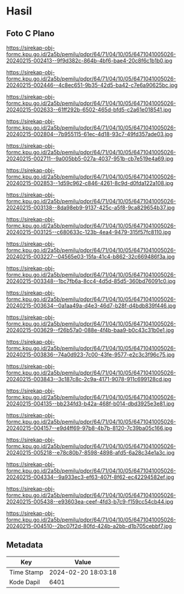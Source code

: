 # Hasil

## Foto C Plano

https://sirekap-obj-formc.kpu.go.id/2a5b/pemilu/pdpr/64/71/04/10/05/6471041005026-20240215-002413--9f9d382c-864b-4bf6-bae4-20c8f6c1b1b0.jpg

https://sirekap-obj-formc.kpu.go.id/2a5b/pemilu/pdpr/64/71/04/10/05/6471041005026-20240215-002446--4c8ec651-9b35-42d5-ba42-c7e6a90625bc.jpg

https://sirekap-obj-formc.kpu.go.id/2a5b/pemilu/pdpr/64/71/04/10/05/6471041005026-20240215-002633--61ff292b-6502-465d-bfd5-c2a61e018541.jpg

https://sirekap-obj-formc.kpu.go.id/2a5b/pemilu/pdpr/64/71/04/10/05/6471041005026-20240215-002804--7b955115-61ec-4d18-93c7-49fd357ade03.jpg

https://sirekap-obj-formc.kpu.go.id/2a5b/pemilu/pdpr/64/71/04/10/05/6471041005026-20240215-002711--9a005bb5-027a-4037-951b-cb7e519e4a69.jpg

https://sirekap-obj-formc.kpu.go.id/2a5b/pemilu/pdpr/64/71/04/10/05/6471041005026-20240215-002853--1d59c962-c846-4261-8c9d-d0fda122a108.jpg

https://sirekap-obj-formc.kpu.go.id/2a5b/pemilu/pdpr/64/71/04/10/05/6471041005026-20240215-003138--8da98eb9-9137-425c-a5f8-9ca829654b37.jpg

https://sirekap-obj-formc.kpu.go.id/2a5b/pemilu/pdpr/64/71/04/10/05/6471041005026-20240215-003125--c680633c-123b-4ea4-9479-315f57fc8110.jpg

https://sirekap-obj-formc.kpu.go.id/2a5b/pemilu/pdpr/64/71/04/10/05/6471041005026-20240215-003227--04565e03-15fa-41c4-b862-32c669486f3a.jpg

https://sirekap-obj-formc.kpu.go.id/2a5b/pemilu/pdpr/64/71/04/10/05/6471041005026-20240215-003348--1bc7fb6a-8cc4-4d5d-85d5-360bd76091c0.jpg

https://sirekap-obj-formc.kpu.go.id/2a5b/pemilu/pdpr/64/71/04/10/05/6471041005026-20240215-003634--0a1aa49a-d4e3-46d7-b28f-d4bdb839f446.jpg

https://sirekap-obj-formc.kpu.go.id/2a5b/pemilu/pdpr/64/71/04/10/05/6471041005026-20240215-003629--f26b57a0-088e-4f4b-baa9-b0c43c31b0e1.jpg

https://sirekap-obj-formc.kpu.go.id/2a5b/pemilu/pdpr/64/71/04/10/05/6471041005026-20240215-003836--74a0d923-7c00-43fe-9577-e2c3c3f96c75.jpg

https://sirekap-obj-formc.kpu.go.id/2a5b/pemilu/pdpr/64/71/04/10/05/6471041005026-20240215-003843--3c187c8c-2c9a-4171-9078-911c699128cd.jpg

https://sirekap-obj-formc.kpu.go.id/2a5b/pemilu/pdpr/64/71/04/10/05/6471041005026-20240215-004135--bb234fd3-b42a-468f-b014-dbd3925e3e81.jpg

https://sirekap-obj-formc.kpu.go.id/2a5b/pemilu/pdpr/64/71/04/10/05/6471041005026-20240215-004157--e9d4ff69-97b8-4b7b-8120-7c39ba05c166.jpg

https://sirekap-obj-formc.kpu.go.id/2a5b/pemilu/pdpr/64/71/04/10/05/6471041005026-20240215-005218--e78c80b7-8598-4898-afd5-6a28c34e1a3c.jpg

https://sirekap-obj-formc.kpu.go.id/2a5b/pemilu/pdpr/64/71/04/10/05/6471041005026-20240215-004334--9a933ec3-ef63-407f-8f62-ec42294582ef.jpg

https://sirekap-obj-formc.kpu.go.id/2a5b/pemilu/pdpr/64/71/04/10/05/6471041005026-20240215-005438--e93603ea-ceef-4fd3-b7c9-f159cc54cb44.jpg

https://sirekap-obj-formc.kpu.go.id/2a5b/pemilu/pdpr/64/71/04/10/05/6471041005026-20240215-004510--2bc07f2d-80fd-424b-a2bb-d1b705cebbf7.jpg


## Metadata

| Key        | Value               |
| ---------- | ------------------- |
| Time Stamp | 2024-02-20 18:03:18 |
| Kode Dapil | 6401                |



